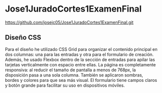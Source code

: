 # Jose1JuradoCortes1ExamenFinal
https://github.com/josejc05/Jose1JuradoCortes1ExamenFinal.git

## Diseño CSS

Para el diseño he utilizado CSS Grid para organizar el contenido principal en dos columnas: una para las entradas y otra para el formulario de creación.
Además, he usado Flexbox dentro de la sección de entradas para apilar las tarjetas verticalmente con espacio entre ellas.
La página es completamente responsiva: al reducir el tamaño de pantalla a menos de 768px, la disposición pasa a una sola columna. También se aplicaron sombras, bordes y colores para que sea más visual.
El formulario tiene campos claros y botón grande para facilitar su uso en dispositivos móviles.
